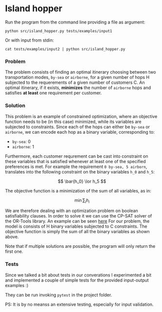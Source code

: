 # Island hopper

Run the program from the command line providing a file as argument:
```
python src/island_hopper.py tests/examples/input1
```
Or with input from stdin:
```
cat tests/examples/input2 | python src/island_hopper.py
```

### Problem
The problem consists of finding an optimal itinerary choosing between two transportation modes, `by-sea` or `airborne`, for a given number of hops H subjected to the requerements of a given number of customers C.
An optimal itinerary, if it exists, **minimizes** the number of `airborne` hops and satisfies **at least** one requirement per customer. 

### Solution
This problem is an example of constrained optimization, where an objective function needs to be (in this case) minimized, while its variables are subjected to constraints.
Since each of the hops can either be `by-sea` or `airborne`, we can encode each hop as a binary variable, corresponding to:

- `by-sea`: 0
- `airborne`: 1

Furthermore, each customer requrement can be cast into constraint on these variables that is satisfied whenever at least one of the specified preferences is met.
For example the requirement `0 by-sea, 5 airborn`, translates into the following constraint on the binary variables `h_0` and `h_5`:

$$
\bar{h_0} \lor h_5
$$

The objective function is a minimization of the sum of all variables, as in:

$$
\min \sum_i h_i
$$

We are therefore dealing with an optimization problem on boolean satisfiability clauses. In order to solve it we can use the CP-SAT solver of the OR-Tools library. An example can be seen [here](https://developers.google.com/optimization/cp/cp_solver)
For our problem, the model is consists of H binary variables subjected to C constraints.
The objective function is simply the sum of all the binary variables as shown above.

Note that if multiple solutions are possible, the program will only return the first one.

### Tests
Since we talked a bit about tests in our converations I experimented a bit and implemented a couple of simple tests for the provided input-output examples :)

They can be run invoking `pytest` in the project folder.

PS: It is by no meanss an extensive testing, especially for input validation.
